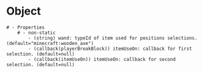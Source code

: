 # Object
    # - Properties
        # - non-static
            - (string) wand: typeId of item used for positions selections. (default="minecraft:wooden_axe")
            - (callback(playerBreakBlock)) itemUseOn: callback for first selection. (default=null)
            - (callback(itemUseOn)) itemUseOn: callback for second selection. (default=null)

